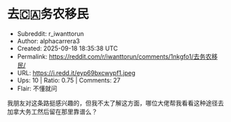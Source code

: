 # 去🇨🇦务农移民

- Subreddit: r_iwanttorun
- Author: alphacarrera3
- Created: 2025-09-18 18:35:38 UTC
- Permalink: https://reddit.com/r/iwanttorun/comments/1nkgfo1/去务农移民/
- URL: https://i.redd.it/eyp69bxcwypf1.jpeg
- Ups: 10 | Ratio: 0.75 | Comments: 27
- Flair: 不懂就问


我朋友对这条路挺感兴趣的，但我不太了解这方面，哪位大佬帮我看看这种途径去加拿大务工然后留在那里靠谱么？


